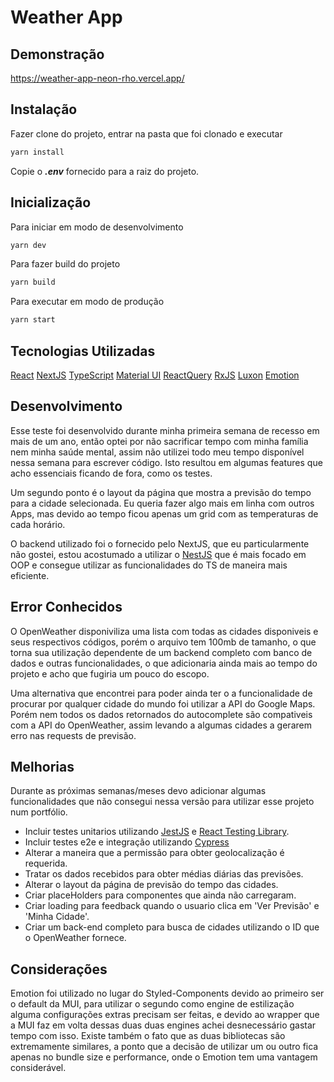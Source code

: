 # Weather App

## Demonstração

https://weather-app-neon-rho.vercel.app/

## Instalação

Fazer clone do projeto, entrar na pasta que foi clonado e executar

```sh
yarn install
```

Copie o **_.env_** fornecido para a raiz do projeto.

## Inicialização

Para iniciar em modo de desenvolvimento

```sh
yarn dev
```

Para fazer build do projeto

```sh
yarn build
```

Para executar em modo de produção

```sh
yarn start
```

## Tecnologias Utilizadas

[React](https://reactjs.org/)
[NextJS](https://nextjs.org/)
[TypeScript](https://www.typescriptlang.org/)
[Material UI](https://mui.com/)
[ReactQuery](https://react-query.tanstack.com/)
[RxJS](https://rxjs.dev/)
[Luxon](https://moment.github.io/luxon/#/)
[Emotion](https://emotion.sh/docs/introduction)

## Desenvolvimento

Esse teste foi desenvolvido durante minha primeira semana de recesso em mais de um ano, então optei por não sacrificar tempo com minha família nem minha saúde mental, assim não utilizei todo meu tempo disponível nessa semana para escrever código. Isto resultou em algumas features que acho essenciais ficando de fora, como os testes.

Um segundo ponto é o layout da página que mostra a previsão do tempo para a cidade selecionada. Eu queria fazer algo mais em linha com outros Apps, mas devido ao tempo ficou apenas um grid com as temperaturas de cada horário.

O backend utilizado foi o fornecido pelo NextJS, que eu particularmente não gostei, estou acostumado a utilizar o [NestJS](https://nestjs.com/) que é mais focado em OOP e consegue utilizar as funcionalidades do TS de maneira mais eficiente.

## Error Conhecidos

O OpenWeather disponiviliza uma lista com todas as cidades disponiveis e seus respectivos códigos, porém o arquivo tem 100mb de tamanho, o que torna sua utilização dependente de um backend completo com banco de dados e outras funcionalidades, o que adicionaria ainda mais ao tempo do projeto e acho que fugiria um pouco do escopo.

Uma alternativa que encontrei para poder ainda ter o a funcionalidade de procurar por qualquer cidade do mundo foi utilizar a API do Google Maps. Porém nem todos os dados retornados do autocomplete são compativeis com a API do OpenWeather, assim levando a algumas cidades a gerarem erro nas requests de previsão.

## Melhorias

Durante as próximas semanas/meses devo adicionar algumas funcionalidades que não consegui nessa versão para utilizar esse projeto num portfólio.

- Incluir testes unitarios utilizando [JestJS](https://jestjs.io/) e [React Testing Library](https://testing-library.com/docs/react-testing-library/intro/).
- Incluir testes e2e e integração utilizando [Cypress](https://www.cypress.io/)
- Alterar a maneira que a permissão para obter geolocalização é requerida.
- Tratar os dados recebidos para obter médias diárias das previsões.
- Alterar o layout da página de previsão do tempo das cidades.
- Criar placeHolders para componentes que ainda não carregaram.
- Criar loading para feedback quando o usuario clica em 'Ver Previsão' e 'Minha Cidade'.
- Criar um back-end completo para busca de cidades utilizando o ID que o OpenWeather fornece.

## Considerações

Emotion foi utilizado no lugar do Styled-Components devido ao primeiro ser o default da MUI, para utilizar o segundo como engine de estilização alguma configurações extras precisam ser feitas, e devido ao wrapper que a MUI faz em volta dessas duas duas engines achei desnecessário gastar tempo com isso. Existe também o fato que as duas bibliotecas são extremamente similares, a ponto que a decisão de utilizar um ou outro fica apenas no bundle size e performance, onde o Emotion tem uma vantagem considerável.
